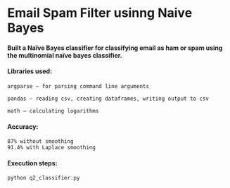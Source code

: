 # Email Spam Filter usinng Naive Bayes

#### Built a Naïve Bayes classifier for classifying email as ham or spam using the multinomial naïve bayes classifier.

####  Libraries used: 

	argparse – for parsing command line arguments 

	pandas – reading csv, creating dataframes, writing output to csv 

	math – calculating logarithms

#### Accuracy:
	87% without smoothing
	91.4% with Laplace smoothing
#### Execution steps:
	python q2_classifier.py
